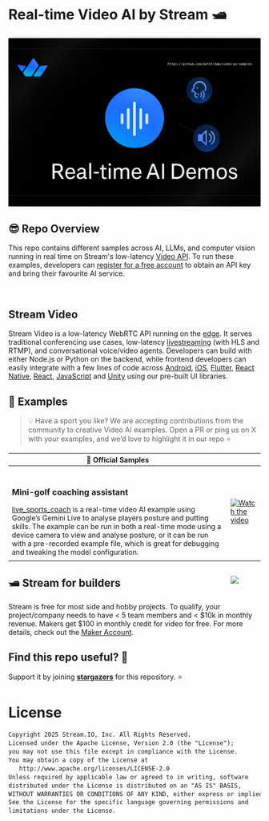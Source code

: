 
# Real-time Video AI by Stream 🛥
![Real-time AI powered by Stream](./assets/wip_cover.png)


## 😎 Repo Overview
This repo contains different samples across AI, LLMs, and computer vision running in real time on Stream's low-latency [Video API](https://getstream.io/video/). To run these examples, developers can [register for a free account](https://getstream.io/try-for-free/) to obtain an API key and bring their favourite AI service. 


<br/>

## Stream Video
Stream Video is a low-latency WebRTC API running on the [edge](https://getstream.io/blog/announcing-stream-video/). It serves traditional conferencing use cases, low-latency [livestreaming](https://getstream.io/video/livestreaming/) (with HLS and RTMP), and conversational voice/video agents. Developers can build with either Node.js or Python on the backend, while frontend developers can easily integrate with a few lines of code across [Android](https://getstream.io/video/sdk/android/), [iOS](https://getstream.io/video/sdk/ios/), [Flutter](https://getstream.io/video/sdk/flutter/), [React Native](https://getstream.io/video/sdk/react-native/), [React](https://getstream.io/video/sdk/react/), [JavaScript](https://getstream.io/video/sdk/javascript/) and [Unity](https://getstream.io/video/sdk/unity/) using our pre-built UI libraries.

## 🔎 Examples

> 💡 Have a sport you like? We are accepting contributions from the community to creative Video AI examples. Open a PR or ping us on X with your examples, and we’d love to highlight it in our repo ⭐

| **🔮** Official Samples |  |
| --- | --- |
|<br><h3>Mini-golf coaching assistant</h3>[live_sports_coach](https://github.com/GetStream/video-ai-samples/tree/live-sports-coach/live_sports_coach) is a real-time video AI example using Google’s Gemini Live to analyse players posture and putting skills. The example can be run in both a real-time mode using a device camera to view and analyse posture, or it can be run with a pre-recorded example file, which is great for debugging and tweaking the model configuration.  | [![Watch the video](https://img.youtube.com/vi/SudY-DQd0kg/maxresdefault.jpg)](https://youtu.be/SudY-DQd0kg) |
|  |  |


## 

<a href="https://getstream.io/?utm_source=Github&utm_medium=Github_Repo_Content_Ad&utm_content=Developer&utm_campaign=Video_AI_Demos&utm_term=DevRelOss">
<img src="https://user-images.githubusercontent.com/24237865/138428440-b92e5fb7-89f8-41aa-96b1-71a5486c5849.png" align="right" width="12%"/>
</a>

## 🛥 Stream for builders 
Stream is free for most side and hobby projects. To qualify, your project/company needs to have < 5 team members and < $10k in monthly revenue. Makers get $100 in monthly credit for video for free. For more details, check out the [Maker Account](https://getstream.io/maker-account/?utm_source=Github&utm_medium=Github_Repo_Content_Ad&utm_content=Developer&utm_campaign=Video_AI_Demos&utm_term=DevRelOss).

## 

## Find this repo useful? 💙

Support it by joining [**stargazers**](https://github.com/getStream/video-ai-samples/stargazers) for this repository. ⭐️

# License

```xml
Copyright 2025 Stream.IO, Inc. All Rights Reserved.
Licensed under the Apache License, Version 2.0 (the "License");
you may not use this file except in compliance with the License.
You may obtain a copy of the License at
   http://www.apache.org/licenses/LICENSE-2.0
Unless required by applicable law or agreed to in writing, software
distributed under the License is distributed on an "AS IS" BASIS,
WITHOUT WARRANTIES OR CONDITIONS OF ANY KIND, either express or implied.
See the License for the specific language governing permissions and
limitations under the License.
```
